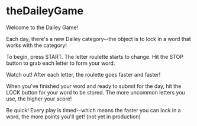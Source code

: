 # theDaileyGame

Welcome to the Dailey Game!

Each day, there's a new Dailey category--the object is to lock in a word that works with the category!

To begin, press START. The letter roulette starts to change. Hit the STOP button to grab each letter to form your word.

Watch out! After each letter, the roulette goes faster and faster!

When you've finished your word and ready to submit for the day, hit the LOCK button for your word to be stored. The more uncommon letters you use, the higher your score!

Be quick! Every play is timed--which means the faster you can lock in a word, the more points you'll get! (not yet in production)
